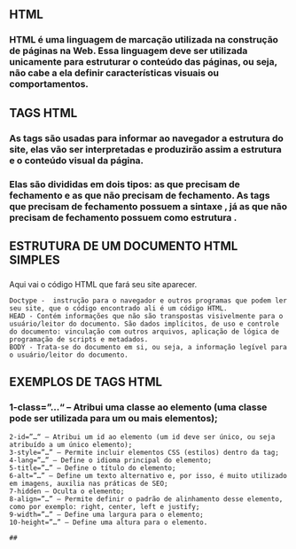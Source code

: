 ## HTML 
### HTML é uma linguagem de marcação utilizada na construção de páginas na Web. Essa linguagem deve ser utilizada unicamente para estruturar o conteúdo das páginas, ou seja, não cabe a ela definir características visuais ou comportamentos.

## TAGS HTML 
### As tags são usadas para informar ao navegador a estrutura do site, elas vão ser interpretadas e produzirão assim a estrutura e o conteúdo visual da página.
### Elas são divididas em dois tipos: as que precisam de fechamento e as que não precisam de fechamento. As tags que precisam de fechamento possuem a sintaxe <tag> </tag>, já as que não precisam de fechamento possuem como estrutura <tag/>.

## ESTRUTURA DE UM DOCUMENTO HTML SIMPLES 
### <!DOCTYPE html>
<html lang="pt-br">
  <head>
    <title>Título da página</title>
    <meta charset="utf-8">
  </head>
  <body>
    Aqui vai o código HTML que fará seu site aparecer.
  </body>
</html>

    Doctype -  instrução para o navegador e outros programas que podem ler seu site, que o código encontrado ali é um código HTML. 
    HEAD - Contém informações que não são transpostas visivelmente para o usuário/leitor do documento. São dados implícitos, de uso e controle do documento: vinculação com outros arquivos, aplicação de lógica de programação de scripts e metadados.
    BODY - Trata-se do documento em si, ou seja, a informação legível para o usuário/leitor do documento. 

## EXEMPLOS DE TAGS HTML 
### 1-class=”…“ – Atribui uma classe ao elemento (uma classe pode ser utilizada para um ou mais elementos);
    2-id=”…“ – Atribui um id ao elemento (um id deve ser único, ou seja atribuído a um único elemento);
    3-style=”…” – Permite incluir elementos CSS (estilos) dentro da tag;
    4-lang=”…” – Define o idioma principal do elemento;
    5-title=”…” – Define o título do elemento;
    6-alt=”…” – Define um texto alternativo e, por isso, é muito utilizado em imagens, auxilia nas práticas de SEO;
    7-hidden – Oculta o elemento;
    8-align=”…” – Permite definir o padrão de alinhamento desse elemento, como por exemplo: right, center, left e justify;
    9-width=”…” – Define uma largura para o elemento;
    10-height=”…” – Define uma altura para o elemento.
    
    ##
